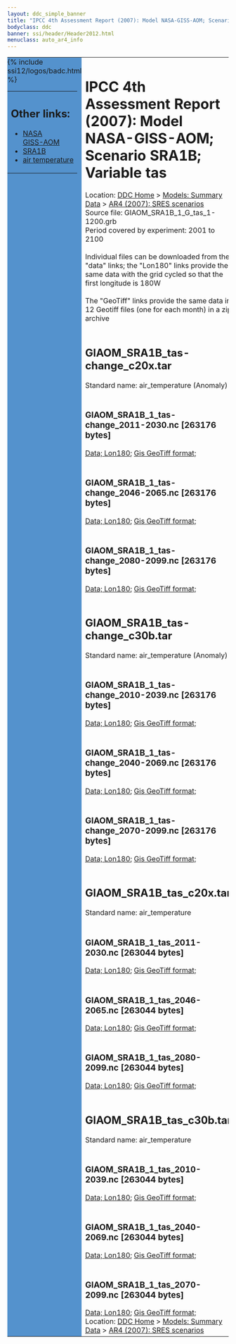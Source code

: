```yaml
---
layout: ddc_simple_banner
title: "IPCC 4th Assessment Report (2007): Model NASA-GISS-AOM; Scenario SRA1B; Variable tas"
bodyclass: ddc
banner: ssi/header/Header2012.html
menuclass: auto_ar4_info
---
```



<table width="100%" border="0" cellspacing="0" cellpadding="0" style="border-collapse: collapse;">
<tr style="margin:0;padding:0;border:0;">
<td style="margin:0;padding:0;border:0;height:1pt;width:150pt;background:#5492CD;" valign="top" >

<div id="lh-col2" class="auto_ar4_info">
<table class="menumain" bgcolor="#5492CD" cellspacing="0" width="100%" border="0">
<tr><td>
<h2> Other links:</h2>
<ul>
<li><a href="/auto/ar4/model-NASA-GISS-AOM.html">NASA<br/>GISS-AOM</a></li>
<li><a href="/auto/ar4/scenario-SRA1B.html">SRA1B</a></li>
<li><a href="/auto/ar4/var-air_temperature.html">air temperature</a></li>
</ul>
</td></tr>
{% include ssi12/logos/badc.html %}
</table>
</div>
</td>
<td><h1>IPCC 4th Assessment Report (2007): Model NASA-GISS-AOM; Scenario SRA1B; Variable tas</h1>

<!-- Breadcrumb1 -->
<div id="breadcrumb1" align="left">
Location: <a href="/index.html">DDC Home</a> > <a href="/sim/gcm_clim/">Models: Summary Data</a>
> <a href="/sim/gcm_clim/SRES_AR4/index.html">AR4 (2007): SRES scenarios</a>
</div>
<!-- End of Breadcrumb1 -->Source file: GIAOM_SRA1B_1_G_tas_1-1200.grb
<br/>
Period covered by experiment: 2001 to 2100<br/>
<br/>Individual files can be downloaded from the "data" links; the "Lon180" links provide the same data
         with the grid cycled so that the first longitude is 180W<br/>
<br/>The "GeoTiff" links provide the same data in 12 Geotiff files (one for each month)
          in a zip archive<br/>
<br/><h2>GIAOM_SRA1B_tas-change_c20x.tar</h2>
Standard name: air_temperature (Anomaly)<br>
<br/><h3>GIAOM_SRA1B_1_tas-change_2011-2030.nc [263176 bytes]</h3>
<a href="http://apps.ipcc-data.org/cgi-bin/downl/ar4_nc/tas/GIAOM_SRA1B_1_tas-change_2011-2030.nc">Data; </a><a href="http://apps.ipcc-data.org/cgi-bin/downl/ar4_nc/tas/GIAOM_SRA1B_1_tas-change_2011-2030.cyto180.nc"> Lon180</a>; <a href="/cgi-bin/downl/ar4_tif/tas/GIAOM_SRA1B_1_tas-change_2011-2030.zip">Gis GeoTiff format; </a><br/>
<br/><h3>GIAOM_SRA1B_1_tas-change_2046-2065.nc [263176 bytes]</h3>
<a href="http://apps.ipcc-data.org/cgi-bin/downl/ar4_nc/tas/GIAOM_SRA1B_1_tas-change_2046-2065.nc">Data; </a><a href="http://apps.ipcc-data.org/cgi-bin/downl/ar4_nc/tas/GIAOM_SRA1B_1_tas-change_2046-2065.cyto180.nc"> Lon180</a>; <a href="/cgi-bin/downl/ar4_tif/tas/GIAOM_SRA1B_1_tas-change_2046-2065.zip">Gis GeoTiff format; </a><br/>
<br/><h3>GIAOM_SRA1B_1_tas-change_2080-2099.nc [263176 bytes]</h3>
<a href="http://apps.ipcc-data.org/cgi-bin/downl/ar4_nc/tas/GIAOM_SRA1B_1_tas-change_2080-2099.nc">Data; </a><a href="http://apps.ipcc-data.org/cgi-bin/downl/ar4_nc/tas/GIAOM_SRA1B_1_tas-change_2080-2099.cyto180.nc"> Lon180</a>; <a href="/cgi-bin/downl/ar4_tif/tas/GIAOM_SRA1B_1_tas-change_2080-2099.zip">Gis GeoTiff format; </a><br/>
<br/><h2>GIAOM_SRA1B_tas-change_c30b.tar</h2>
Standard name: air_temperature (Anomaly)<br>
<br/><h3>GIAOM_SRA1B_1_tas-change_2010-2039.nc [263176 bytes]</h3>
<a href="http://apps.ipcc-data.org/cgi-bin/downl/ar4_nc/tas/GIAOM_SRA1B_1_tas-change_2010-2039.nc">Data; </a><a href="http://apps.ipcc-data.org/cgi-bin/downl/ar4_nc/tas/GIAOM_SRA1B_1_tas-change_2010-2039.cyto180.nc"> Lon180</a>; <a href="/cgi-bin/downl/ar4_tif/tas/GIAOM_SRA1B_1_tas-change_2010-2039.zip">Gis GeoTiff format; </a><br/>
<br/><h3>GIAOM_SRA1B_1_tas-change_2040-2069.nc [263176 bytes]</h3>
<a href="http://apps.ipcc-data.org/cgi-bin/downl/ar4_nc/tas/GIAOM_SRA1B_1_tas-change_2040-2069.nc">Data; </a><a href="http://apps.ipcc-data.org/cgi-bin/downl/ar4_nc/tas/GIAOM_SRA1B_1_tas-change_2040-2069.cyto180.nc"> Lon180</a>; <a href="/cgi-bin/downl/ar4_tif/tas/GIAOM_SRA1B_1_tas-change_2040-2069.zip">Gis GeoTiff format; </a><br/>
<br/><h3>GIAOM_SRA1B_1_tas-change_2070-2099.nc [263176 bytes]</h3>
<a href="http://apps.ipcc-data.org/cgi-bin/downl/ar4_nc/tas/GIAOM_SRA1B_1_tas-change_2070-2099.nc">Data; </a><a href="http://apps.ipcc-data.org/cgi-bin/downl/ar4_nc/tas/GIAOM_SRA1B_1_tas-change_2070-2099.cyto180.nc"> Lon180</a>; <a href="/cgi-bin/downl/ar4_tif/tas/GIAOM_SRA1B_1_tas-change_2070-2099.zip">Gis GeoTiff format; </a><br/>
<br/><h2>GIAOM_SRA1B_tas_c20x.tar</h2>
Standard name: air_temperature<br>
<br/><h3>GIAOM_SRA1B_1_tas_2011-2030.nc [263044 bytes]</h3>
<a href="http://apps.ipcc-data.org/cgi-bin/downl/ar4_nc/tas/GIAOM_SRA1B_1_tas_2011-2030.nc">Data; </a><a href="http://apps.ipcc-data.org/cgi-bin/downl/ar4_nc/tas/GIAOM_SRA1B_1_tas_2011-2030.cyto180.nc"> Lon180</a>; <a href="/cgi-bin/downl/ar4_tif/tas/GIAOM_SRA1B_1_tas_2011-2030.zip">Gis GeoTiff format; </a><br/>
<br/><h3>GIAOM_SRA1B_1_tas_2046-2065.nc [263044 bytes]</h3>
<a href="http://apps.ipcc-data.org/cgi-bin/downl/ar4_nc/tas/GIAOM_SRA1B_1_tas_2046-2065.nc">Data; </a><a href="http://apps.ipcc-data.org/cgi-bin/downl/ar4_nc/tas/GIAOM_SRA1B_1_tas_2046-2065.cyto180.nc"> Lon180</a>; <a href="/cgi-bin/downl/ar4_tif/tas/GIAOM_SRA1B_1_tas_2046-2065.zip">Gis GeoTiff format; </a><br/>
<br/><h3>GIAOM_SRA1B_1_tas_2080-2099.nc [263044 bytes]</h3>
<a href="http://apps.ipcc-data.org/cgi-bin/downl/ar4_nc/tas/GIAOM_SRA1B_1_tas_2080-2099.nc">Data; </a><a href="http://apps.ipcc-data.org/cgi-bin/downl/ar4_nc/tas/GIAOM_SRA1B_1_tas_2080-2099.cyto180.nc"> Lon180</a>; <a href="/cgi-bin/downl/ar4_tif/tas/GIAOM_SRA1B_1_tas_2080-2099.zip">Gis GeoTiff format; </a><br/>
<br/><h2>GIAOM_SRA1B_tas_c30b.tar</h2>
Standard name: air_temperature<br>
<br/><h3>GIAOM_SRA1B_1_tas_2010-2039.nc [263044 bytes]</h3>
<a href="http://apps.ipcc-data.org/cgi-bin/downl/ar4_nc/tas/GIAOM_SRA1B_1_tas_2010-2039.nc">Data; </a><a href="http://apps.ipcc-data.org/cgi-bin/downl/ar4_nc/tas/GIAOM_SRA1B_1_tas_2010-2039.cyto180.nc"> Lon180</a>; <a href="/cgi-bin/downl/ar4_tif/tas/GIAOM_SRA1B_1_tas_2010-2039.zip">Gis GeoTiff format; </a><br/>
<br/><h3>GIAOM_SRA1B_1_tas_2040-2069.nc [263044 bytes]</h3>
<a href="http://apps.ipcc-data.org/cgi-bin/downl/ar4_nc/tas/GIAOM_SRA1B_1_tas_2040-2069.nc">Data; </a><a href="http://apps.ipcc-data.org/cgi-bin/downl/ar4_nc/tas/GIAOM_SRA1B_1_tas_2040-2069.cyto180.nc"> Lon180</a>; <a href="/cgi-bin/downl/ar4_tif/tas/GIAOM_SRA1B_1_tas_2040-2069.zip">Gis GeoTiff format; </a><br/>
<br/><h3>GIAOM_SRA1B_1_tas_2070-2099.nc [263044 bytes]</h3>
<a href="http://apps.ipcc-data.org/cgi-bin/downl/ar4_nc/tas/GIAOM_SRA1B_1_tas_2070-2099.nc">Data; </a><a href="http://apps.ipcc-data.org/cgi-bin/downl/ar4_nc/tas/GIAOM_SRA1B_1_tas_2070-2099.cyto180.nc"> Lon180</a>; <a href="/cgi-bin/downl/ar4_tif/tas/GIAOM_SRA1B_1_tas_2070-2099.zip">Gis GeoTiff format; </a><br/>
<!-- Breadcrumb2 -->
<div id="breadcrumb2" align="left">
Location: <a href="/index.html">DDC Home</a> > <a href="/sim/gcm_clim/">Models: Summary Data</a>
> <a href="/sim/gcm_clim/SRES_AR4/index.html">AR4 (2007): SRES scenarios</a>
</div>
<!-- End of Breadcrumb2 --></td></tr></table>
